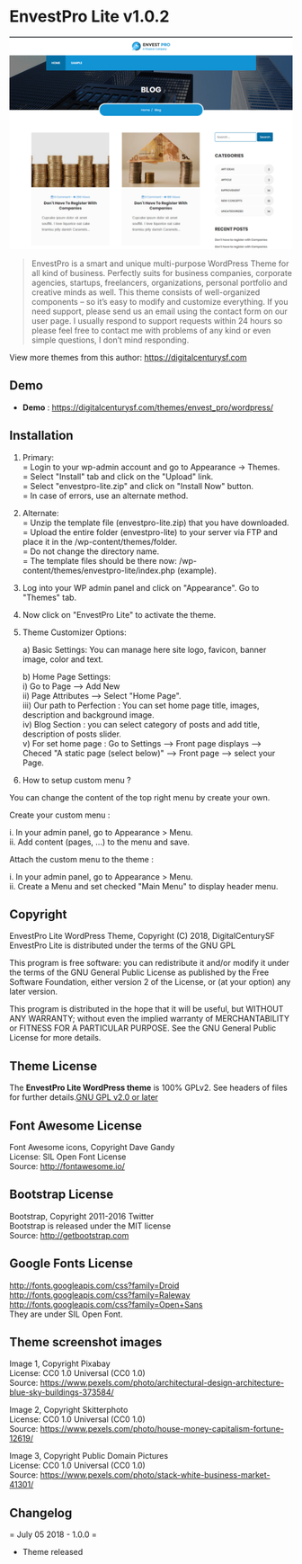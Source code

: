 # EnvestPro Lite v1.0.2
![Hexo Lite - Free Wordpress Theme](/screenshot.png)

> EnvestPro is a smart and unique multi-purpose WordPress Theme for all kind of business. Perfectly suits for business companies, corporate agencies, startups, freelancers, organizations, personal portfolio and creative minds as well. This theme consists of well-organized components – so it’s easy to modify and customize everything. If you need support, please send us an email using the contact form on our user page. I usually respond to support requests within 24 hours so please feel free to contact me with problems of any kind or even simple questions, I don’t mind responding.

View more themes from this author: https://digitalcenturysf.com

## Demo 
* **Demo** : https://digitalcenturysf.com/themes/envest_pro/wordpress/ 


## Installation 

1. Primary:  
 = Login to your wp-admin account and go to Appearance -> Themes.  
 = Select "Install" tab and click on the "Upload" link.  
 = Select "envestpro-lite.zip" and click on "Install Now" button.  
 = In case of errors, use an alternate method.  
 
2. Alternate:  
 = Unzip the template file (envestpro-lite.zip) that you have downloaded.  
 = Upload the entire folder (envestpro-lite) to your server via FTP and place it in the /wp-content/themes/folder.  
 = Do not change the directory name.  
 = The template files should be there now: /wp-content/themes/envestpro-lite/index.php (example).  
 
3. Log into your WP admin panel and click on "Appearance". Go to "Themes" tab.  

4. Now click on "EnvestPro Lite" to activate the theme.  

5. Theme Customizer	Options:  

	a) Basic Settings:
           You can manage here site logo, favicon, banner image, color and text.	  

	b) Home Page Settings:   
		i)		Go to Page --> Add New   
		ii)		Page Attributes --> Select "Home Page".   
		iii)	Our path to Perfection : You can set home page title, images, description and background image.    
        iv)		Blog Section : you can select category of posts and add title, description of posts slider.  
		v)		For set home page : Go to Settings	-->	Front page displays	--> Checed  "A static page (select below)" --> Front page --> select your Page.  
                 
7. How to setup custom menu ?  

You can change the content of the top right menu by create your own.  

Create your custom menu :  

i. In your admin panel, go to Appearance > Menu.  
ii. Add content (pages, ...) to the menu and save.  

Attach the custom menu to the theme :  

i. In your admin panel, go to Appearance > Menu.  
ii. Create a Menu and set checked "Main Menu" to display header menu.  
 	

## Copyright

EnvestPro Lite WordPress Theme, Copyright (C) 2018, DigitalCenturySF
EnvestPro Lite is distributed under the terms of the GNU GPL

This program is free software: you can redistribute it and/or modify
it under the terms of the GNU General Public License as published by
the Free Software Foundation, either version 2 of the License, or
(at your option) any later version.

This program is distributed in the hope that it will be useful,
but WITHOUT ANY WARRANTY; without even the implied warranty of
MERCHANTABILITY or FITNESS FOR A PARTICULAR PURPOSE. See the
GNU General Public License for more details.


## Theme License
The **EnvestPro Lite WordPress theme** is 100% GPLv2. See headers of files for further details.[GNU GPL v2.0 or later](http://www.gnu.org/licenses/gpl-2.0.html)


## Font Awesome License
Font Awesome icons, Copyright Dave Gandy  
License: SIL Open Font License  
Source: http://fontawesome.io/  

 
## Bootstrap License
Bootstrap, Copyright 2011-2016 Twitter  
Bootstrap is released under the MIT license  
Source: http://getbootstrap.com  


## Google Fonts License
http://fonts.googleapis.com/css?family=Droid  
http://fonts.googleapis.com/css?family=Raleway  
http://fonts.googleapis.com/css?family=Open+Sans  
They are under SIL Open Font.  


## Theme screenshot images 
  
Image 1, Copyright Pixabay    
License: CC0 1.0 Universal (CC0 1.0)  
Source: https://www.pexels.com/photo/architectural-design-architecture-blue-sky-buildings-373584/

Image 2, Copyright Skitterphoto  
License: CC0 1.0 Universal (CC0 1.0)  
Source: https://www.pexels.com/photo/house-money-capitalism-fortune-12619/

Image 3, Copyright Public Domain Pictures  
License: CC0 1.0 Universal (CC0 1.0)  
Source: https://www.pexels.com/photo/stack-white-business-market-41301/


## Changelog 
  
= July 05 2018 - 1.0.0 =
* Theme released
  

